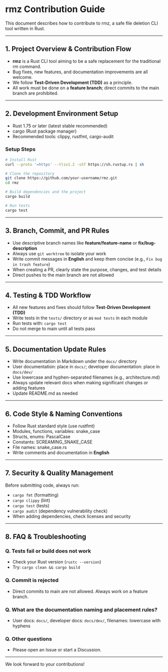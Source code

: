 # rmz Contribution Guide

This document describes how to contribute to rmz, a safe file deletion CLI tool written in Rust.

---

## 1. Project Overview & Contribution Flow

- **rmz** is a Rust CLI tool aiming to be a safe replacement for the traditional rm command.
- Bug fixes, new features, and documentation improvements are all welcome.
- We follow **Test-Driven Development (TDD)** as a principle.
- All work must be done on a **feature branch**; direct commits to the main branch are prohibited.

---

## 2. Development Environment Setup

- Rust 1.75 or later (latest stable recommended)
- cargo (Rust package manager)
- Recommended tools: clippy, rustfmt, cargo-audit

### Setup Steps
```bash
# Install Rust
curl --proto '=https' --tlsv1.2 -sSf https://sh.rustup.rs | sh

# Clone the repository
git clone https://github.com/your-username/rmz.git
cd rmz

# Build dependencies and the project
cargo build

# Run tests
cargo test
```

---

## 3. Branch, Commit, and PR Rules

- Use descriptive branch names like **feature/feature-name** or **fix/bug-description**
- Always use `git worktree` to isolate your work
- Write commit messages in **English** and keep them concise (e.g., `Fix bug in trash feature`)
- When creating a PR, clearly state the purpose, changes, and test details
- Direct pushes to the main branch are not allowed

---

## 4. Testing & TDD Workflow

- All new features and fixes should follow **Test-Driven Development (TDD)**
- Write tests in the `tests/` directory or as `mod tests` in each module
- Run tests with: `cargo test`
- Do not merge to main until all tests pass

---

## 5. Documentation Update Rules

- Write documentation in Markdown under the `docs/` directory
- User documentation: place in `docs/`; developer documentation: place in `docs/dev/`
- Use lowercase and hyphen-separated filenames (e.g., architecture.md)
- Always update relevant docs when making significant changes or adding features
- Update README.md as needed

---

## 6. Code Style & Naming Conventions

- Follow Rust standard style (use rustfmt)
- Modules, functions, variables: snake_case
- Structs, enums: PascalCase
- Constants: SCREAMING_SNAKE_CASE
- File names: snake_case.rs
- Write comments and documentation in **English**

---

## 7. Security & Quality Management

Before submitting code, always run:
  - `cargo fmt` (formatting)
  - `cargo clippy` (lint)
  - `cargo test` (tests)
  - `cargo audit` (dependency vulnerability check)
- When adding dependencies, check licenses and security

---

## 8. FAQ & Troubleshooting

### Q. Tests fail or build does not work
- Check your Rust version (`rustc --version`)
- Try: `cargo clean && cargo build`

### Q. Commit is rejected
- Direct commits to main are not allowed. Always work on a feature branch.

### Q. What are the documentation naming and placement rules?
- User docs: `docs/`, developer docs: `docs/dev/`, filenames: lowercase with hyphens

### Q. Other questions
- Please open an Issue or start a Discussion.

---

We look forward to your contributions!